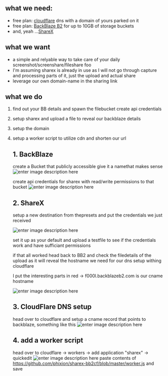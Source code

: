 ## **what we need:**

- free plan: [cloudflare](https://www.cloudflare.com) dns with a domain of yours parked on it
- free plan: [BackBlaze B2](https://www.backblaze.com/) for up to 10GB of storage buckets
- and, yeah ...[ShareX](https://github.com/ShareX/ShareX)

## **what we want**

- a simple and relyable way to take care of your daily screenshot/screenshare/fileshare foo
- I'm assuming sharex is already in use as I will not go through capture and processing parts of it, just the upload and actual share
- leverage our own domain-name in the sharing link

## **what we do**

1.  find out your BB details and spawn the filebucket create api credentials
2.  setup sharex and upload a file to reveal our backblaze details
3.  setup the domain
4.  setup a worker script to utilize cdn and shorten our url

    ## 1. BackBlaze

    create a Bucket that publicly accessible give it a namethat makes sense
    ![enter image description here](https://i.chaot.dev/ixj3.png)

    create api credentials for sharex with read/write permissions to that bucket
    ![enter image description here](https://i.chaot.dev/4Vix.png)


    ## 2. ShareX
    setup a new destination from thepresets and put the credentials we just received

    ![enter image description here](https://i.chaot.dev/fQES.png)

    set it up as your default and upload a testfile to see if the credentials work and have sufficiant permissions

    if that all worked head back to BB2 and check the filedetails of the upload as it will reveal the hostname we need for our dns setup withing cloudflare

    I put the interesting parts in red -> f000l.backblazeb2.com is our cname hostname

    ![enter image description here](https://i.chaot.dev/rGSi.png)


    ## 3. CloudFlare DNS  setup
    head over to cloudflare and setup a cname record that points to backblaze, something like this
    ![enter image description here](https://i.chaot.dev/QPIU.png)
    
     ## 4. add a worker script
     head over to cloudflare -> workers -> add application "sharex" -> quickedit
     ![enter image description here](https://i.chaot.dev/2RnK.png)
     paste contents of https://github.com/phixion/sharex-bb2cf/blob/master/worker.js and save

     

